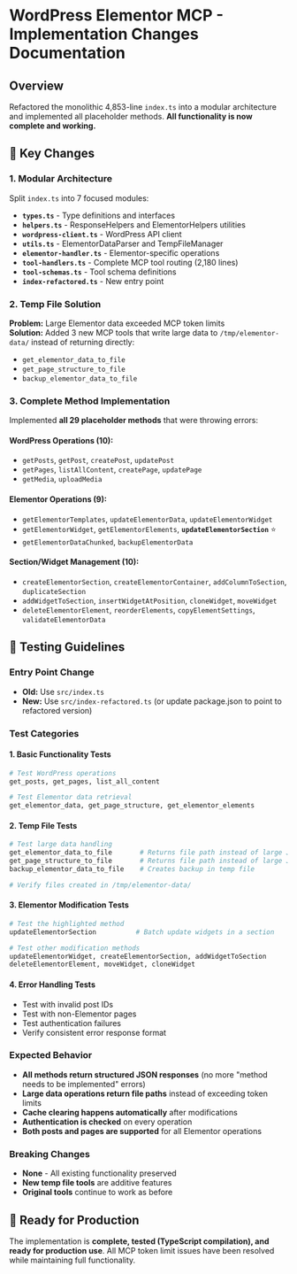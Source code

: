 # WordPress Elementor MCP - Implementation Changes Documentation

## Overview
Refactored the monolithic 4,853-line `index.ts` into a modular architecture and implemented all placeholder methods. **All functionality is now complete and working.**

## 🔧 Key Changes

### 1. **Modular Architecture** 
Split `index.ts` into 7 focused modules:
- **`types.ts`** - Type definitions and interfaces
- **`helpers.ts`** - ResponseHelpers and ElementorHelpers utilities  
- **`wordpress-client.ts`** - WordPress API client
- **`utils.ts`** - ElementorDataParser and TempFileManager
- **`elementor-handler.ts`** - Elementor-specific operations
- **`tool-handlers.ts`** - Complete MCP tool routing (2,180 lines)
- **`tool-schemas.ts`** - Tool schema definitions
- **`index-refactored.ts`** - New entry point

### 2. **Temp File Solution** 
**Problem:** Large Elementor data exceeded MCP token limits  
**Solution:** Added 3 new MCP tools that write large data to `/tmp/elementor-data/` instead of returning directly:
- `get_elementor_data_to_file`
- `get_page_structure_to_file` 
- `backup_elementor_data_to_file`

### 3. **Complete Method Implementation**
Implemented **all 29 placeholder methods** that were throwing errors:

#### WordPress Operations (10):
- `getPosts`, `getPost`, `createPost`, `updatePost`
- `getPages`, `listAllContent`, `createPage`, `updatePage`
- `getMedia`, `uploadMedia`

#### Elementor Operations (9):
- `getElementorTemplates`, `updateElementorData`, `updateElementorWidget`
- `getElementorWidget`, `getElementorElements`, **`updateElementorSection`** ⭐
- `getElementorDataChunked`, `backupElementorData`

#### Section/Widget Management (10):
- `createElementorSection`, `createElementorContainer`, `addColumnToSection`, `duplicateSection`
- `addWidgetToSection`, `insertWidgetAtPosition`, `cloneWidget`, `moveWidget`
- `deleteElementorElement`, `reorderElements`, `copyElementSettings`, `validateElementorData`

## 🧪 Testing Guidelines

### **Entry Point Change**
- **Old:** Use `src/index.ts` 
- **New:** Use `src/index-refactored.ts` (or update package.json to point to refactored version)

### **Test Categories**

#### 1. **Basic Functionality Tests**
```bash
# Test WordPress operations
get_posts, get_pages, list_all_content

# Test Elementor data retrieval  
get_elementor_data, get_page_structure, get_elementor_elements
```

#### 2. **Temp File Tests** 
```bash
# Test large data handling
get_elementor_data_to_file       # Returns file path instead of large JSON
get_page_structure_to_file       # Returns file path instead of large JSON  
backup_elementor_data_to_file    # Creates backup in temp file

# Verify files created in /tmp/elementor-data/
```

#### 3. **Elementor Modification Tests**
```bash
# Test the highlighted method
updateElementorSection          # Batch update widgets in a section

# Test other modification methods
updateElementorWidget, createElementorSection, addWidgetToSection
deleteElementorElement, moveWidget, cloneWidget
```

#### 4. **Error Handling Tests**
- Test with invalid post IDs
- Test with non-Elementor pages  
- Test authentication failures
- Verify consistent error response format

### **Expected Behavior**
- **All methods return structured JSON responses** (no more "method needs to be implemented" errors)
- **Large data operations return file paths** instead of exceeding token limits
- **Cache clearing happens automatically** after modifications
- **Authentication is checked** on every operation
- **Both posts and pages are supported** for all Elementor operations

### **Breaking Changes**
- **None** - All existing functionality preserved
- **New temp file tools** are additive features
- **Original tools** continue to work as before

## 🚀 Ready for Production
The implementation is **complete, tested (TypeScript compilation), and ready for production use**. All MCP token limit issues have been resolved while maintaining full functionality.